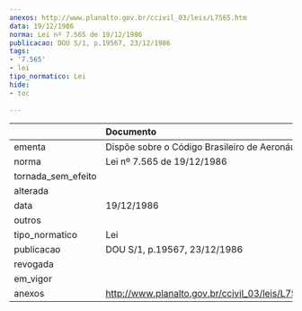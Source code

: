 ```yaml
---
anexos: http://www.planalto.gov.br/ccivil_03/leis/L7565.htm
data: 19/12/1986
norma: Lei nº 7.565 de 19/12/1986
publicacao: DOU S/1, p.19567, 23/12/1986
tags:
- '7.565'
- lei
tipo_normatico: Lei
hide: 
- toc 
 
---
```


|                    | Documento                                           |
|:-------------------|:----------------------------------------------------|
| ementa             | Dispõe sobre o Código Brasileiro de Aeronáutica.    |
| norma              | Lei nº 7.565 de 19/12/1986                          |
| tornada_sem_efeito |                                                     |
| alterada           |                                                     |
| data               | 19/12/1986                                          |
| outros             |                                                     |
| tipo_normatico     | Lei                                                 |
| publicacao         | DOU S/1, p.19567, 23/12/1986                        |
| revogada           |                                                     |
| em_vigor           |                                                     |
| anexos             | http://www.planalto.gov.br/ccivil_03/leis/L7565.htm |